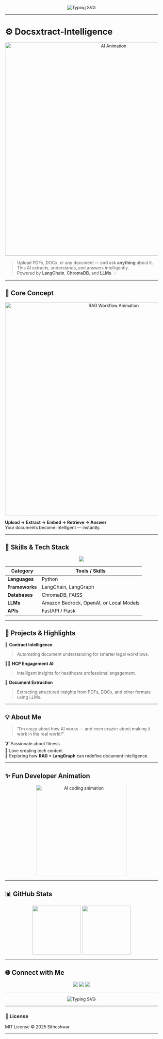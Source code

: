<!-- Animated header banner -->
<p align="center">
  <img src="https://readme-typing-svg.demolab.com?font=Orbitron&size=32&pause=1000&color=3BF7FF&center=true&vCenter=true&width=600&lines=Hi+there+👋+I'm+Sitheshwar;Generative+AI+Developer;LLM+%7C+LangChain+%7C+LangGraph;Building+AI+for+Real-World+Impact!" alt="Typing SVG" />
</p>

---

# ⚙️ Docsxtract-Intelligence

<p align="center">
  <img src="https://github.com/yourusername/Docsxtract-intelligence/blob/main/gen_ai_animation.gif" width="700" alt="AI Animation" />
</p>

> Upload PDFs, DOCx, or any document — and ask **anything** about it.  
> This AI extracts, understands, and answers intelligently.  
> Powered by **LangChain**, **ChromaDB**, and **LLMs**. 💡

---

## 🧠 Core Concept

<p align="center">
  <img src="https://github.com/yourusername/Docsxtract-intelligence/assets/ai_diagram.gif" width="700" alt="RAG Workflow Animation"/>
</p>

**Upload → Extract → Embed → Retrieve → Answer**  
Your documents become intelligent — instantly.

---

## 🧩 Skills & Tech Stack

<p align="center">
  <img src="https://skillicons.dev/icons?i=python,fastapi,git,github,aws" />
</p>

| Category | Tools / Skills |
|-----------|----------------|
| **Languages** | Python |
| **Frameworks** | LangChain, LangGraph |
| **Databases** | ChromaDB, FAISS |
| **LLMs** | Amazon Bedrock, OpenAI, or Local Models |
| **APIs** | FastAPI / Flask |

---

## 🚀 Projects & Highlights

🎯 **Contract Intelligence**  
> Automating document understanding for smarter legal workflows.  

🧑‍⚕️ **HCP Engagement AI**  
> Intelligent insights for healthcare professional engagement.  

📘 **Document Extraction**  
> Extracting structured insights from PDFs, DOCx, and other formats using LLMs.  

---

## 💡 About Me

> “I’m crazy about how AI works — and even crazier about making it work in the real world!”

🏋️ Passionate about fitness  
🎥 Love creating tech content  
💬 Exploring how **RAG + LangGraph** can redefine document intelligence  

---

## ✨ Fun Developer Animation

<p align="center">
  <img src="https://media.giphy.com/media/v1.Y2lkPTc5MGI3NjExN3F4bDF1ajRxNzlydG1oZTNjMWxzM2I4Z2l0OW1mZ3Y3ZDFzdzNqZSZlcD12MV9naWZzX3NlYXJjaCZjdD1n/wpoLqr5FT1sY0/giphy.gif" width="300" alt="AI coding animation"/>
</p>

---

## 📊 GitHub Stats

<p align="center">
  <img src="https://github-readme-stats.vercel.app/api?username=yourusername&show_icons=true&theme=radical&hide_border=true" height="160" />
  <img src="https://github-readme-streak-stats.herokuapp.com?user=yourusername&theme=radical&hide_border=true" height="160" />
</p>

---

## 🌐 Connect with Me

<p align="center">
  <a href="https://www.linkedin.com/in/sitheshwar"><img src="https://img.shields.io/badge/LinkedIn-0077B5?style=for-the-badge&logo=linkedin&logoColor=white"/></a>
  <a href="mailto:sitheshwar@example.com"><img src="https://img.shields.io/badge/Email-D14836?style=for-the-badge&logo=gmail&logoColor=white"/></a>
  <a href="https://github.com/yourusername"><img src="https://img.shields.io/badge/GitHub-171515?style=for-the-badge&logo=github&logoColor=white"/></a>
</p>

---

<p align="center">
  <img src="https://readme-typing-svg.demolab.com?font=Fira+Code&size=22&pause=1000&color=F7FF3B&center=true&vCenter=true&width=550&lines=Thanks+for+visiting!;Let's+build+something+amazing+with+AI!;Keep+innovating+💡" alt="Typing SVG" />
</p>

---

### 🪪 License
MIT License © 2025 Sitheshwar

---

